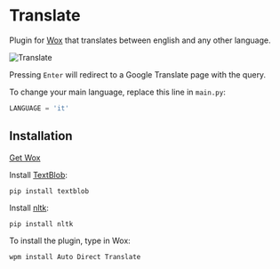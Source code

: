 # Translate
Plugin for [Wox](http://www.getwox.com/) that translates between english and any other language.

![Translate](https://i.ibb.co/fFjKB2F/Plugin-In-Use.png)

Pressing ```Enter``` will redirect to a Google Translate page with the query.

To change your main language, replace this line in ```main.py```:
``` python
LANGUAGE = 'it'
```

## Installation
[Get Wox](http://www.getwox.com/)

Install [TextBlob](https://textblob.readthedocs.io/en/dev/contributing.html):
```
pip install textblob
```
Install [nltk](https://www.nltk.org/install.html):
```
pip install nltk
```
To install the plugin, type in Wox:
```
wpm install Auto Direct Translate
```
